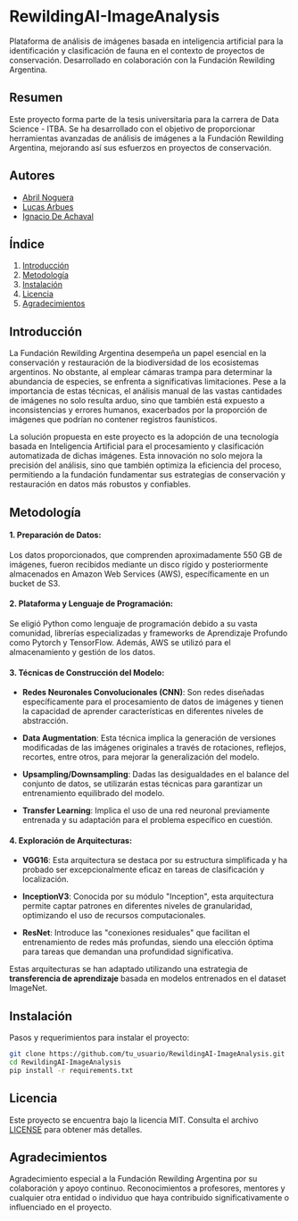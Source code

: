 # RewildingAI-ImageAnalysis
Plataforma de análisis de imágenes basada en inteligencia artificial para la identificación y clasificación de fauna en el contexto de proyectos de conservación. Desarrollado en colaboración con la Fundación Rewilding Argentina.

## Resumen
Este proyecto forma parte de la tesis universitaria para la carrera de Data Science - ITBA. Se ha desarrollado con el objetivo de proporcionar herramientas avanzadas de análisis de imágenes a la Fundación Rewilding Argentina, mejorando así sus esfuerzos en proyectos de conservación.

## Autores
- [Abril Noguera](https://github.com/abrilnoguera)
- [Lucas Arbues](https://github.com/lucasarbues)
- [Ignacio De Achaval](https://github.com/IgnacioAchaval)

## Índice
1. [Introducción](#introducción)
2. [Metodología](#metodología)
3. [Instalación](#instalación)
4. [Licencia](#licencia)
5. [Agradecimientos](#agradecimientos)

## Introducción
La Fundación Rewilding Argentina desempeña un papel esencial en la conservación y restauración de la biodiversidad de los ecosistemas argentinos. No obstante, al emplear cámaras trampa para determinar la abundancia de especies, se enfrenta a significativas limitaciones. Pese a la importancia de estas técnicas, el análisis manual de las vastas cantidades de imágenes no solo resulta arduo, sino que también está expuesto a inconsistencias y errores humanos, exacerbados por la proporción de imágenes que podrían no contener registros faunísticos.

La solución propuesta en este proyecto es la adopción de una tecnología basada en Inteligencia Artificial para el procesamiento y clasificación automatizada de dichas imágenes. Esta innovación no solo mejora la precisión del análisis, sino que también optimiza la eficiencia del proceso, permitiendo a la fundación fundamentar sus estrategias de conservación y restauración en datos más robustos y confiables.

## Metodología

#### 1. **Preparación de Datos**:
Los datos proporcionados, que comprenden aproximadamente 550 GB de imágenes, fueron recibidos mediante un disco rígido y posteriormente almacenados en Amazon Web Services (AWS), específicamente en un bucket de S3.

#### 2. **Plataforma y Lenguaje de Programación**:
Se eligió Python como lenguaje de programación debido a su vasta comunidad, librerías especializadas y frameworks de Aprendizaje Profundo como Pytorch y TensorFlow. Además, AWS se utilizó para el almacenamiento y gestión de los datos.

#### 3. **Técnicas de Construcción del Modelo**:

- **Redes Neuronales Convolucionales (CNN)**: Son redes diseñadas específicamente para el procesamiento de datos de imágenes y tienen la capacidad de aprender características en diferentes niveles de abstracción.

- **Data Augmentation**: Esta técnica implica la generación de versiones modificadas de las imágenes originales a través de rotaciones, reflejos, recortes, entre otros, para mejorar la generalización del modelo.

- **Upsampling/Downsampling**: Dadas las desigualdades en el balance del conjunto de datos, se utilizarán estas técnicas para garantizar un entrenamiento equilibrado del modelo.

- **Transfer Learning**: Implica el uso de una red neuronal previamente entrenada y su adaptación para el problema específico en cuestión.

#### 4. **Exploración de Arquitecturas**:

- **VGG16**: Esta arquitectura se destaca por su estructura simplificada y ha probado ser excepcionalmente eficaz en tareas de clasificación y localización.

- **InceptionV3**: Conocida por su módulo "Inception", esta arquitectura permite captar patrones en diferentes niveles de granularidad, optimizando el uso de recursos computacionales.

- **ResNet**: Introduce las "conexiones residuales" que facilitan el entrenamiento de redes más profundas, siendo una elección óptima para tareas que demandan una profundidad significativa.

Estas arquitecturas se han adaptado utilizando una estrategia de **transferencia de aprendizaje** basada en modelos entrenados en el dataset ImageNet. 


## Instalación
Pasos y requerimientos para instalar el proyecto:

```bash
git clone https://github.com/tu_usuario/RewildingAI-ImageAnalysis.git
cd RewildingAI-ImageAnalysis
pip install -r requirements.txt
```

## Licencia
Este proyecto se encuentra bajo la licencia MIT. Consulta el archivo [LICENSE](https://opensource.org/licenses/MIT) para obtener más detalles.

## Agradecimientos
Agradecimiento especial a la Fundación Rewilding Argentina por su colaboración y apoyo continuo.
Reconocimientos a profesores, mentores y cualquier otra entidad o individuo que haya contribuido significativamente o influenciado en el proyecto.
